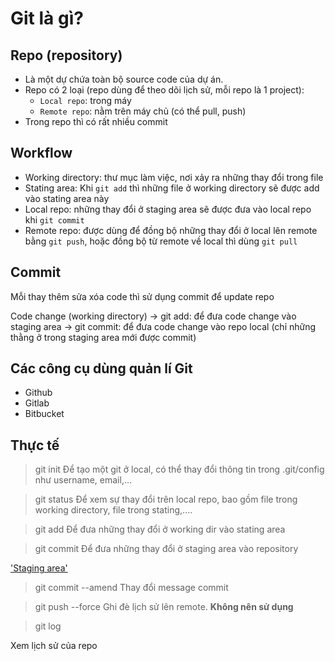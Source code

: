 # Git là gì?

## Repo (repository)
- Là một dự chứa toàn bộ source code của dự án.
- Repo có 2 loại (repo dùng để theo dõi lịch sử, mỗi repo là 1 project):
  + `Local repo`: trong máy
  + `Remote repo`: nằm trên máy chủ (có thể pull, push)
- Trong repo thì có rất nhiều commit

## Workflow
- Working directory: thư mục làm việc, nơi xảy ra những thay đổi trong file
- Stating area: Khi `git add` thì những file ở working directory sẽ được add vào stating area này
- Local repo: những thay đổi ở staging area sẽ được đưa vào local repo khi `git commit`
- Remote repo: được dùng để đồng bộ những thay đổi ở local lên remote bằng `git push`, hoặc đồng bộ từ remote về local thì dùng `git pull`


## Commit
Mỗi thay thêm sửa xóa code thì sử dụng commit để update repo

Code change (working directory)
-> git add: để đưa code change vào staging area
-> git commit: để đưa code change vào repo local (chỉ những thằng ở trong staging area mới được commit)

## Các công cụ dùng quản lí Git
- Github
- Gitlab
- Bitbucket

## Thực tế

> git init 
Để tạo một git ở local, có thể thay đổi thông tin trong .git/config như username, email,...

> git status
Để xem sự thay đổi trên local repo, bao gồm file trong working directory, file trong stating,....

> git add
Để đưa những thay đổi ở working dir vào stating area

> git commit
Để đưa những thay đổi ở staging area vào repository

['Staging area'](img/index1@2x.png)

> git commit --amend
Thay đổi message commit

> git push --force
Ghi đè lịch sử  lên remote. **Không nên sử dụng**

> git log

Xem lịch sử của repo